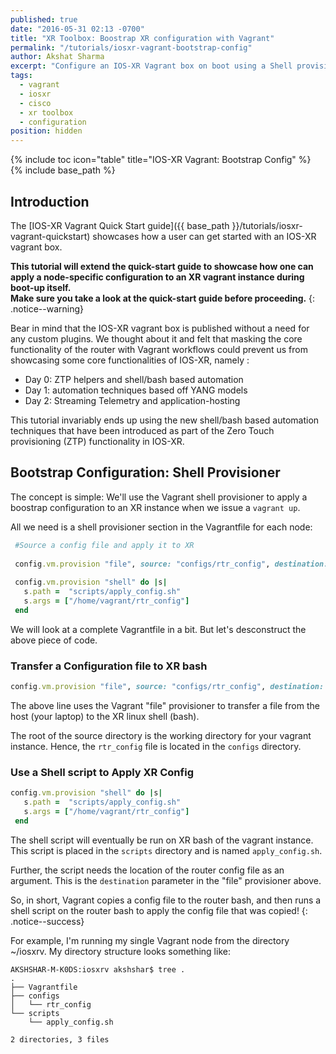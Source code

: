 ```yaml
---
published: true
date: "2016-05-31 02:13 -0700"
title: "XR Toolbox: Boostrap XR configuration with Vagrant"
permalink: "/tutorials/iosxr-vagrant-bootstrap-config"
author: Akshat Sharma
excerpt: "Configure an IOS-XR Vagrant box on boot using a Shell provisioner"
tags: 
  - vagrant
  - iosxr
  - cisco
  - xr toolbox
  - configuration
position: hidden
---
```


{% include toc icon="table" title="IOS-XR Vagrant: Bootstrap Config" %}
{% include base_path %}

## Introduction

The [IOS-XR Vagrant Quick Start guide]({{ base_path }}/tutorials/iosxr-vagrant-quickstart)
showcases how a user can get started with an IOS-XR vagrant box.

**This tutorial will extend the quick-start guide to showcase how one can apply a node-specific configuration to an XR vagrant instance during boot-up itself.  
Make sure you take a look at the quick-start guide before proceeding.**
{: .notice--warning}

>
Bear in mind that the IOS-XR vagrant box is published without a need for any custom plugins.
We thought about it and felt that masking the core functionality of the router with Vagrant workflows could prevent us from showcasing some core functionalities of IOS-XR, namely :
>
* Day 0: ZTP helpers and shell/bash based automation
* Day 1: automation techniques based off YANG models
* Day 2: Streaming Telemetry and application-hosting 

This tutorial invariably ends up using the new shell/bash based automation techniques that have been introduced as part of the Zero Touch provisioning (ZTP) functionality in IOS-XR.


## Bootstrap Configuration: Shell Provisioner

The concept is simple: We'll use the Vagrant shell provisioner to apply a boostrap configuration to an XR instance when we issue a `vagrant up`.  
  
All we need is a shell provisioner section in the Vagrantfile for each node:

```ruby 
 #Source a config file and apply it to XR
      
 config.vm.provision "file", source: "configs/rtr_config", destination: "/home/vagrant/rtr_config"
      
 config.vm.provision "shell" do |s|
   s.path =  "scripts/apply_config.sh"
   s.args = ["/home/vagrant/rtr_config"]
 end
```

We will look at a complete Vagrantfile in a bit. But let's desconstruct the above piece of code.


### Transfer a Configuration file to XR bash
   
```ruby 
config.vm.provision "file", source: "configs/rtr_config", destination: "/home/vagrant/rtr_config"
```

The above line uses the Vagrant "file" provisioner to transfer a file from the host (your laptop) to the XR linux shell (bash).

The root of the source directory is the working directory for your vagrant instance. Hence, the `rtr_config` file is located in the `configs` directory.

### Use a Shell script to Apply XR Config

```ruby
config.vm.provision "shell" do |s|
   s.path =  "scripts/apply_config.sh"
   s.args = ["/home/vagrant/rtr_config"]
 end
```
The shell script will eventually be run on XR bash of the vagrant instance. This script is placed in the `scripts` directory and is named `apply_config.sh`.  

Further, the script needs the location of the router config file as an argument. This is the `destination` parameter in the "file" provisioner above.


So, in short, Vagrant copies a config file to the router bash, and then runs a shell script on the router bash to apply the config file that was copied!
{: .notice--success}

     
      
For example, I'm running my single Vagrant node from the directory ~/iosxrv. My directory structure looks something like:

```shell
AKSHSHAR-M-K0DS:iosxrv akshshar$ tree .
.
├── Vagrantfile
├── configs
│   └── rtr_config
└── scripts
    └── apply_config.sh

2 directories, 3 files
```
















